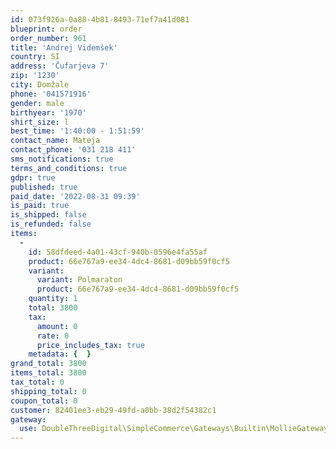 ```yaml
---
id: 073f926a-0a88-4b81-8493-71ef7a41d081
blueprint: order
order_number: 961
title: 'Andrej Videmšek'
country: SI
address: 'Čufarjeva 7'
zip: '1230'
city: Domžale
phone: '041571916'
gender: male
birthyear: '1970'
shirt_size: l
best_time: '1:40:00 - 1:51:59'
contact_name: Mateja
contact_phone: '031 218 411'
sms_notifications: true
terms_and_conditions: true
gdpr: true
published: true
paid_date: '2022-08-31 09:39'
is_paid: true
is_shipped: false
is_refunded: false
items:
  -
    id: 58dfdeed-4a01-43cf-940b-0596e4fa55af
    product: 66e767a9-ee34-4dc4-8681-d09bb59f0cf5
    variant:
      variant: Polmaraton
      product: 66e767a9-ee34-4dc4-8681-d09bb59f0cf5
    quantity: 1
    total: 3800
    tax:
      amount: 0
      rate: 0
      price_includes_tax: true
    metadata: {  }
grand_total: 3800
items_total: 3800
tax_total: 0
shipping_total: 0
coupon_total: 0
customer: 82401ee3-eb29-49fd-a0bb-38d2f54382c1
gateway:
  use: DoubleThreeDigital\SimpleCommerce\Gateways\Builtin\MollieGateway
---
```

